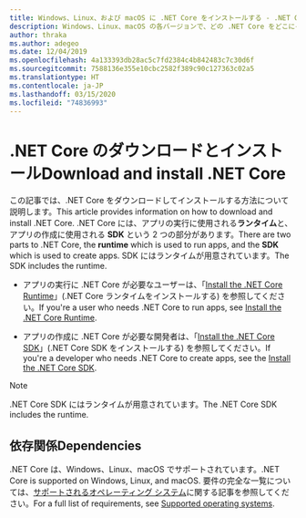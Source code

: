 ```yaml
---
title: Windows、Linux、および macOS に .NET Core をインストールする - .NET Core
description: Windows、Linux、macOS の各バージョンで、どの .NET Core をどこにインストールするかについて説明します。 .NET Core アプリの開発、配置、および実行に必要な依存関係を確認します。
author: thraka
ms.author: adegeo
ms.date: 12/04/2019
ms.openlocfilehash: 4a133393db28ac5c7fd2384c4b842483c7c30d6f
ms.sourcegitcommit: 7588136e355e10cbc2582f389c90c127363c02a5
ms.translationtype: HT
ms.contentlocale: ja-JP
ms.lasthandoff: 03/15/2020
ms.locfileid: "74836993"
---
```

# <a name="download-and-install-net-core"></a><span data-ttu-id="4d4a9-104">.NET Core のダウンロードとインストール</span><span class="sxs-lookup"><span data-stu-id="4d4a9-104">Download and install .NET Core</span></span>

<span data-ttu-id="4d4a9-105">この記事では、.NET Core をダウンロードしてインストールする方法について説明します。</span><span class="sxs-lookup"><span data-stu-id="4d4a9-105">This article provides information on how to download and install .NET Core.</span></span> <span data-ttu-id="4d4a9-106">.NET Core には、アプリの実行に使用される**ランタイム**と、アプリの作成に使用される **SDK** という 2 つの部分があります。</span><span class="sxs-lookup"><span data-stu-id="4d4a9-106">There are two parts to .NET Core, the **runtime** which is used to run apps, and the **SDK** which is used to create apps.</span></span> <span data-ttu-id="4d4a9-107">SDK にはランタイムが用意されています。</span><span class="sxs-lookup"><span data-stu-id="4d4a9-107">The SDK includes the runtime.</span></span>

- <span data-ttu-id="4d4a9-108">アプリの実行に .NET Core が必要なユーザーは、「[Install the .NET Core Runtime](runtime.md)」(.NET Core ランタイムをインストールする) を参照してください。</span><span class="sxs-lookup"><span data-stu-id="4d4a9-108">If you're a user who needs .NET Core to run apps, see [Install the .NET Core Runtime](runtime.md).</span></span>

- <span data-ttu-id="4d4a9-109">アプリの作成に .NET Core が必要な開発者は、「[Install the .NET Core SDK](sdk.md)」(.NET Core SDK をインストールする) を参照してください。</span><span class="sxs-lookup"><span data-stu-id="4d4a9-109">If you're a developer who needs .NET Core to create apps, see the [Install the .NET Core SDK](sdk.md).</span></span>

> [!NOTE]
> <span data-ttu-id="4d4a9-110">.NET Core SDK にはランタイムが用意されています。</span><span class="sxs-lookup"><span data-stu-id="4d4a9-110">The .NET Core SDK includes the runtime.</span></span>

## <a name="dependencies"></a><span data-ttu-id="4d4a9-111">依存関係</span><span class="sxs-lookup"><span data-stu-id="4d4a9-111">Dependencies</span></span>

<span data-ttu-id="4d4a9-112">.NET Core は、Windows、Linux、macOS でサポートされています。</span><span class="sxs-lookup"><span data-stu-id="4d4a9-112">.NET Core is supported on Windows, Linux, and macOS.</span></span> <span data-ttu-id="4d4a9-113">要件の完全な一覧については、[サポートされるオペレーティング システム](dependencies.md)に関する記事を参照してください。</span><span class="sxs-lookup"><span data-stu-id="4d4a9-113">For a full list of requirements, see [Supported operating systems](dependencies.md).</span></span>
